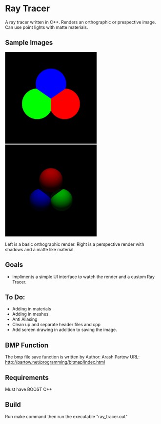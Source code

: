 # Ray Tracer
A ray tracer written in C++.
Renders an orthographic or prespective image. Can use point lights with matte materials. 

## Sample Images

<img src="/SampleImages/out.png" width="300"> <img src="/SampleImages/out_pinhole.png" width="300">

Left is a basic orthographic render. Right is a perspective render with shadows and a matte like material. 

## Goals
- Impliments a simple UI interface to watch the render and a custom Ray Tracer.

## To Do:
- Adding in materials
- Adding in meshes
- Anti Aliasing
- Clean up and separate header files and cpp
- Add screen drawing in addition to saving the image.

## BMP Function
The bmp file save function is written by
Author: Arash Partow
URL: http://partow.net/programming/bitmap/index.html

## Requirements
Must have BOOST C++

## Build
Run make command
then run the executable "ray_tracer.out"
